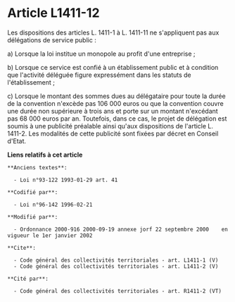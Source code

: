 # Article L1411-12

Les dispositions des articles L. 1411-1 à L. 1411-11 ne s'appliquent pas aux délégations de service public : 

a) Lorsque la loi institue un monopole au profit d'une entreprise ; 

b) Lorsque ce service est confié à un établissement public et à condition que l'activité déléguée figure expressément dans
les statuts de l'établissement ; 

c) Lorsque le montant des sommes dues au délégataire pour toute la durée de la convention n'excède pas 106 000 euros ou que
la convention couvre une durée non supérieure à trois ans et porte sur un montant n'excédant pas 68 000 euros par an.
Toutefois, dans ce cas, le projet de délégation est soumis à une publicité préalable ainsi qu'aux dispositions de l'article
L. 1411-2. Les modalités de cette publicité sont fixées par décret en Conseil d'Etat.

**Liens relatifs à cet article**

	**Anciens textes**:

	  - Loi n°93-122 1993-01-29 art. 41

	**Codifié par**:

	  - Loi n°96-142 1996-02-21

	**Modifié par**:

	  - Ordonnance 2000-916 2000-09-19 annexe jorf 22 septembre 2000    en vigueur le 1er janvier 2002

	**Cite**:

	  - Code général des collectivités territoriales - art. L1411-1 (V)
	  - Code général des collectivités territoriales - art. L1411-2 (V)

	**Cité par**:

	  - Code général des collectivités territoriales - art. R1411-2 (VT)
